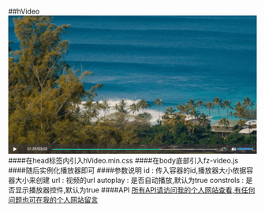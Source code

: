 ##hVideo
![image](./ys.png)
####在head标签内引入hVideo.min.css
		<link rel="stylesheet" href="./hVideo.min.css">
####在body底部引入fz-video.js
		<script src="./hVideo.min.js"></script>
####随后实例化播放器即可
		<script>
			var videos = new hVideo({
		 		id : 'id',
		 		url : 'name.mp4',
		 		autoplay : true,
		 		controls : true
		 	});
	 	</script>
####参数说明
		id	: 传入容器的id,播放器大小依据容器大小来创建
		url : 视频的url
		autoplay : 是否自动播放,默认为true
		constrols : 是否显示播放器控件,默认为true
####API
		[所有API请访问我的个人网站查看,有任何问题也可在我的个人网站留言](http://huangyaoxin.com/home/index/detial/id/29/path/29)